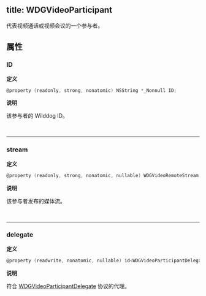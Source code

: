 title: WDGVideoParticipant
---

代表视频通话或视频会议的一个参与者。

## 属性

### ID

**定义**

```objectivec
@property (readonly, strong, nonatomic) NSString *_Nonnull ID;
```

**说明**

该参与者的 Wilddog ID。

</br>

---

### stream

**定义**

```objectivec
@property (readonly, strong, nonatomic, nullable) WDGVideoRemoteStream *stream;
```

**说明**

该参与者发布的媒体流。

</br>

---

### delegate

**定义**

```objectivec
@property (readwrite, nonatomic, nullable) id<WDGVideoParticipantDelegate> delegate;
```

**说明**

符合 [WDGVideoParticipantDelegate](/video/iOS/api/WDGVideoParticipantDelegate.html) 协议的代理。
